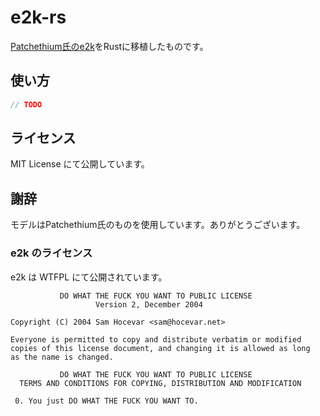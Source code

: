# e2k-rs

[Patchethium氏のe2k](https://github.com/Patchethium/e2k)をRustに移植したものです。

## 使い方

```rust
// TODO
```

## ライセンス

MIT License にて公開しています。

## 謝辞

モデルはPatchethium氏のものを使用しています。ありがとうございます。

### e2k のライセンス

e2k は WTFPL にて公開されています。

```
           DO WHAT THE FUCK YOU WANT TO PUBLIC LICENSE
                   Version 2, December 2004

Copyright (C) 2004 Sam Hocevar <sam@hocevar.net>

Everyone is permitted to copy and distribute verbatim or modified
copies of this license document, and changing it is allowed as long
as the name is changed.

           DO WHAT THE FUCK YOU WANT TO PUBLIC LICENSE
  TERMS AND CONDITIONS FOR COPYING, DISTRIBUTION AND MODIFICATION

 0. You just DO WHAT THE FUCK YOU WANT TO.
```
